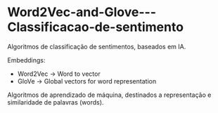 # Word2Vec-and-Glove---Classificacao-de-sentimento

Algoritmos de classificação de sentimentos, baseados em IA. 

Embeddings: 
- Word2Vec -> Word to vector
- GloVe -> Global vectors for word representation

Algoritmos de aprendizado de máquina, destinados a representação e similaridade de palavras (words).
